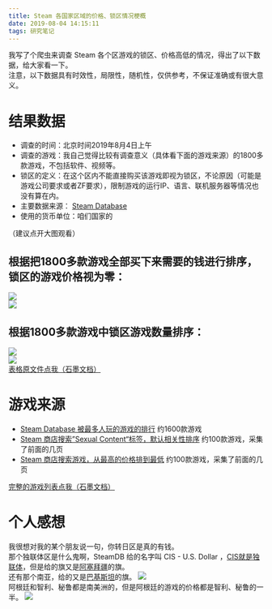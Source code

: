 ```yaml
---
title: Steam 各国家区域的价格、锁区情况梗概
date: 2019-08-04 14:15:11
tags: 研究笔记
---
```

我写了个爬虫来调查 Steam 各个区游戏的锁区、价格高低的情况，得出了以下数据，给大家看一下。  
注意，以下数据具有时效性，局限性，随机性，仅供参考，不保证准确或有很大意义。

# 结果数据

- 调查的时间：北京时间2019年8月4日上午  
- 调查的游戏：我自己觉得比较有调查意义（具体看下面的游戏来源）的1800多款游戏，不包括软件、视频等。  
- 锁区的定义：在这个区内不能直接购买该游戏即视为锁区，不论原因（可能是游戏公司要求或者ZF要求），限制游戏的运行IP、语言、联机服务器等情况也没有算在内。
- 主要数据来源： [Steam Database](https://steamdb.info)  
- 使用的货币单位：咱们国家的

（建议点开大图观看）  
## 根据把1800多款游戏全部买下来需要的钱进行排序，锁区的游戏价格视为零：  
![](https://s2.ax1x.com/2019/08/04/eyHqu8.png)  
![](https://s2.ax1x.com/2019/08/04/ey7ry8.png)  
## 根据1800多款游戏中锁区游戏数量排序：
![](https://s2.ax1x.com/2019/08/04/eyjmXq.png)  
![](https://s2.ax1x.com/2019/08/04/eyjquq.png)  
[表格原文件点我（石墨文档）](https://shimo.im/sheets/KKdYrCTqCJ9YjQdV)  

# 游戏来源
- [Steam Database 被最多人玩的游戏的排行](https://steamdb.info/graph/) 约1600款游戏  
- [Steam 商店搜索”Sexual Content“标签，默认相关性排序](https://store.steampowered.com/search/?tags=12095) 约100款游戏，采集了前面的几页  
- [Steam 商店搜索游戏，从最高的价格排到最低](https://store.steampowered.com/search/?sort_by=Price_DESC&category1=998) 约100款游戏，采集了前面的几页  

[完整的游戏列表点我（石墨文档）](https://shimo.im/docs/hCT9KrrQtGRYJpX6)  

# 个人感想
我很想对我的某个朋友说一句，你转日区是真的有钱。  
那个独联体区是什么鬼啊，SteamDB 给的名字叫 CIS - U.S. Dollar ，[CIS就是独联体](https://baike.baidu.com/item/%E7%8B%AC%E7%AB%8B%E5%9B%BD%E5%AE%B6%E8%81%94%E5%90%88%E4%BD%93/1773793)，但是给的旗又是[阿塞拜疆](https://baike.baidu.com/item/%E9%98%BF%E5%A1%9E%E6%8B%9C%E7%96%86)的旗。  
还有那个南亚，给的又是[巴基斯坦](https://baike.baidu.com/item/%E5%B7%B4%E5%9F%BA%E6%96%AF%E5%9D%A6)的旗。
![](https://s2.ax1x.com/2019/08/04/e6FVaR.png)  
阿根廷和智利、秘鲁都是南美洲的，但是阿根廷的游戏的价格都是智利、秘鲁的一半。
![](https://s2.ax1x.com/2019/08/04/e6Fciq.png)
